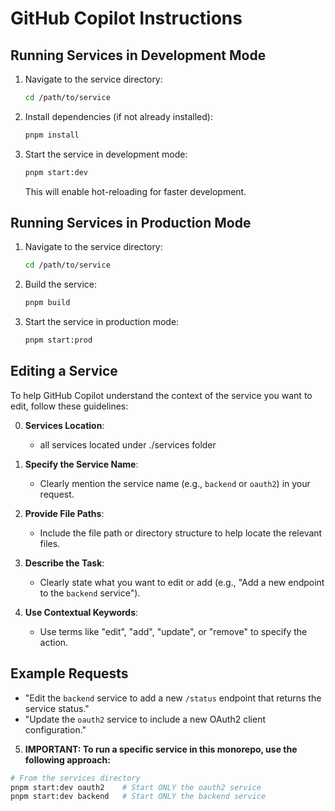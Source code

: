 # GitHub Copilot Instructions

## Running Services in Development Mode

1. Navigate to the service directory:
   ```bash
   cd /path/to/service
   ```
2. Install dependencies (if not already installed):
   ```bash
   pnpm install
   ```
3. Start the service in development mode:
   ```bash
   pnpm start:dev
   ```
   This will enable hot-reloading for faster development.

## Running Services in Production Mode

1. Navigate to the service directory:
   ```bash
   cd /path/to/service
   ```
2. Build the service:
   ```bash
   pnpm build
   ```
3. Start the service in production mode:
   ```bash
   pnpm start:prod
   ```

## Editing a Service

To help GitHub Copilot understand the context of the service you want to edit, follow these guidelines:

0. **Services Location**:
   - all services located under ./services folder

1. **Specify the Service Name**:
   - Clearly mention the service name (e.g., `backend` or `oauth2`) in your request.

2. **Provide File Paths**:
   - Include the file path or directory structure to help locate the relevant files.

3. **Describe the Task**:
   - Clearly state what you want to edit or add (e.g., "Add a new endpoint to the `backend` service").

4. **Use Contextual Keywords**:
   - Use terms like "edit", "add", "update", or "remove" to specify the action.

## Example Requests

- "Edit the `backend` service to add a new `/status` endpoint that returns the service status."
- "Update the `oauth2` service to include a new OAuth2 client configuration."

5. **IMPORTANT: To run a specific service in this monorepo, use the following approach:**

```bash
# From the services directory
pnpm start:dev oauth2    # Start ONLY the oauth2 service
pnpm start:dev backend   # Start ONLY the backend service
```
